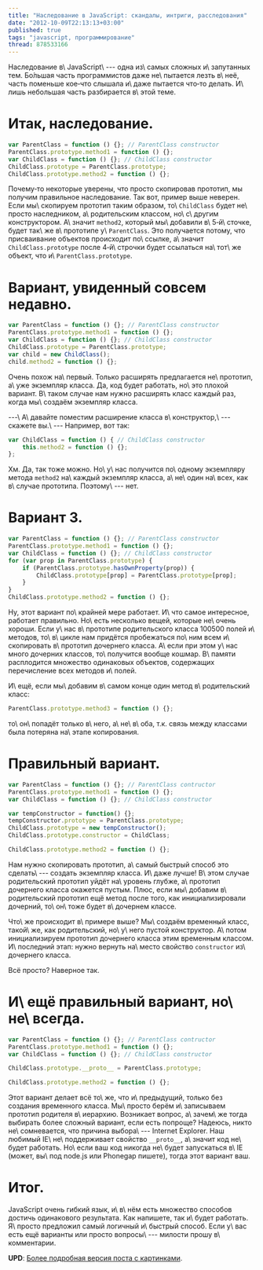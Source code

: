 ```yaml
---
title: "Наследование в JavaScript: скандалы, интриги, расследования"
date: "2012-10-09T22:13:13+03:00"
published: true
tags: "javascript, программирование"
thread: 878533166
---
```


Наследование в\ JavaScript\ --- одна из\ самых сложных и\ запутанных тем. Бо&#769;льшая часть программистов даже
не\ пытается лезть в\ неё, часть поменьше кое&#8209;что слышала и\ даже пытается что&#8209;то делать. И\ лишь небольшая
часть разбирается в\ этой теме.

# Итак, наследование.

~~~~~javascript
var ParentClass = function () {}; // ParentClass constructor
ParentClass.prototype.method1 = function () {};
var ChildClass = function () {}; // ChildClass constructor
ChildClass.prototype = ParentClass.prototype;
ChildClass.prototype.method2 = function () {};
~~~~~

Почему&#8209;то некоторые уверены, что просто скопировав прототип, мы получим правильное наследование. Так вот, пример
выше неверен. Если мы\ скопируем прототип таким образом, то\ `ChildClass` будет не\ просто наследником, а\ родительским
классом, но\ с\ другим конструктором. А\ значит `method2`, который мы\ добавили в\ 5&#8209;й\ сточке, будет так\ же
в\ прототипе у\ `ParentClass`. Это получается потому, что присваивание объектов происходит по\ ссылке, а\ значит
`ChildClass.prototype` после 4&#8209;й\ строчки будет ссылаться на\ тот\ же объект, что и\ `ParentClass.prototype`.

# Вариант, увиденный совсем недавно.

~~~~~javascript
var ParentClass = function () {}; // ParentClass constructor
ParentClass.prototype.method1 = function () {};
var ChildClass = function () {}; // ChildClass constructor
ChildClass.prototype = ParentClass.prototype;
var child = new ChildClass();
child.method2 = function () {};
~~~~~

Очень похож на\ первый. Только расширять предлагается не\ прототип, а\ уже экземпляр класса. Да, код будет работать,
но\ это плохой вариант. В\ таком случае нам нужно расширять класс каждый раз, когда мы\ создаём экземпляр класса.

---\ А\ давайте поместим расширение класса в\ конструктор,\ --- скажете вы.\ --- Например, вот так:

~~~~~javascript
var ChildClass = function () { // ChildClass constructor
    this.method2 = function () {};
}; 
~~~~~

Хм. Да, так тоже можно. Но\ у\ нас получится по\ одному экземпляру метода `method2` на\ каждый экземпляр класса,
а\ не\ один на\ всех, как в\ случае прототипа. Поэтому\ --- нет.

# Вариант 3.

~~~~~javascript
var ParentClass = function () {}; // ParentClass constructor
ParentClass.prototype.method1 = function () {};
var ChildClass = function () {}; // ChildClass constructor
for (var prop in ParentClass.prototype) {
    if (ParentClass.prototype.hasOwnProperty(prop)) {
        ChildClass.prototype[prop] = ParentClass.prototype[prop];
    }
}
ChildClass.prototype.method2 = function () {};
~~~~~

Ну, этот вариант по\ крайней мере работает. И\ что самое интересное, работает правильно. Но\ есть несколько вещей,
которые не\ очень хороши. Если у\ нас в\ прототипе родительского класса 100500 полей и\ методов, то\ в\ цикле нам
придётся пробежаться по\ ним всем и\ скопировать в\ прототип дочернего класса. А\ если при этом у\ нас много дочерних
классов, то\ получится вообще кошмар. В\ памяти расплодится множество одинаковых объектов, содержащих перечисление всех
методов и\ полей.

И\ ещё, если мы\ добавим в\ самом конце один метод в\ родительский класс:

~~~~~javascript
ParentClass.prototype.method3 = function () {};
~~~~~

то\ он\ попадёт только в\ него, а\ не\ в\ оба, т.к. связь между классами была потеряна на\ этапе копирования.

# Правильный вариант.

~~~~~javascript
var ParentClass = function () {}; // ParentClass contructor
ParentClass.prototype.method1 = function () {};
var ChildClass = function () {}; // ChildClass constructor

var tempConstructor = function() {};
tempConstructor.prototype = ParentClass.prototype;
ChildClass.prototype = new tempConstructor();
ChildClass.prototype.constructor = ChildClass;

ChildClass.prototype.method2 = function () {};
~~~~~

Нам нужно скопировать прототип, а\ самый быстрый способ это сделать\ --- создать экземпляр класса. И\ даже лучше!
В\ этом случае родительский прототип уйдёт на\ уровень глубже, а\ прототип дочернего класса окажется пустым. Плюс, если
мы\ добавим в\ родительский прототип ещё метод после того, как инициализировали дочерний, то\ он\ тоже будет в\ дочернем
классе.

Что\ же происходит в\ примере выше? Мы\ создаём временный класс, такой\ же, как родительский, но\ у\ него пустой
конструктор. А\ потом инициализируем прототип дочернего класса этим временным классом. И\ последний этап: нужно вернуть
на\ место свойство `constructor` из\ дочернего класса.

Всё просто? Наверное так.

# И\ ещё правильный вариант, но\ не\ всегда.

~~~~~javascript
var ParentClass = function () {}; // ParentClass contructor
ParentClass.prototype.method1 = function () {};
var ChildClass = function () {}; // ChildClass constructor

ChildClass.prototype.__proto__ = ParentClass.prototype;

ChildClass.prototype.method2 = function () {};
~~~~~

Этот вариант делает всё то\ же, что и\ предыдущий, только без создания временного класса. Мы\ просто берём и\ записываем
прототип родителя в\ иерархию. Возникает вопрос, а\ зачем\ же тогда выбирать более сложный вариант, если есть попроще?
Надеюсь, никто не\ сомневается, что причина выбора\ --- Internet Explorer. Наш любимый IE\ не\ поддерживает свойство
`__proto__`, а\ значит код не\ будет работать. Но\ если ваш код никогда не\ будет запускаться в\ IE (может, вы\ под
node.js или Phonegap пишете), тогда этот вариант ваш.

# Итог.

JavaScript очень гибкий язык, и\ в\ нём есть множество способов достичь одинакового результата. Как напишете, так
и\ будет работать. Я\ просто предложил самый логичный и\ быстрый способ. Если у\ вас есть ещё варианты или просто
вопросы\ --- милости прошу в\ комментарии.

**UPD**: [Более подробная версия поста с картинками](/post/oopjs-1/).
